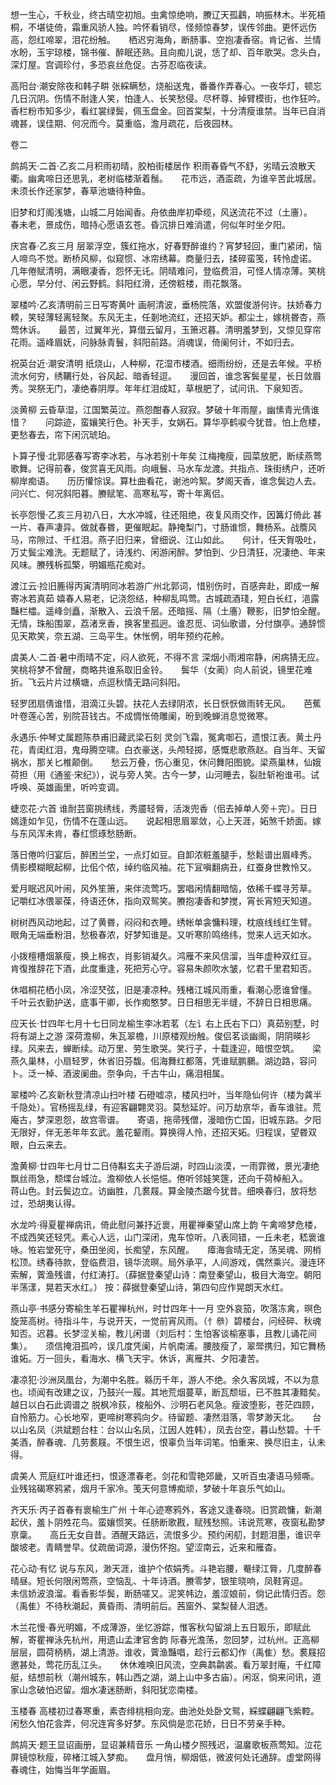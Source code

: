 <!-- { "loadSidebar": true } -->
想一生心，千秋业，终古晴空初旭。虫禽惊绝响，賸辽天孤鸖，响振林木。半死梧桐，不堪徒倚，霜重风骄人独。吟怀看销尽，怪频惊春梦，误传邻曲。更怀远伤高，怨红啼翠，泪花纷触。　　栖迟穷海角，断肠事、空抱凄香宿。肯记省、兰情水盼，玉宇琼楼，锦书催、醉眠还熟。且向痴儿说，恁了却、百年歌哭。念头白，深灯屋。宫调珍付，多恐哀丝危促。古芬忍临夜读。

高阳台·潮安除夜和韩子畊
张綵瞒愁，烧船送鬼，番番作弄春心。一夜华灯，顿忘几日沉阴。伤情不耐逢人笑，怕逢人、长笑愁侵。尽杯尊、掉臂模街，也作狂吟。　　香栏粉市知多少，看红裳绿鬓，佩玉盘金。回首棠梨，十分清瘦谁禁。当年已自消魂甚，误佳期、何况而今。莫重临，澹月疏花，后夜园林。

卷二

鹧鸪天·二首·乙亥二月积雨初晴，胶柏街楼居作
积雨春昏气不舒，劣晴云浪散天衢。幽禽啼日还思乳，老树临楼渐着鬚。　　花市远，酒盃疏，为谁辛苦此城居。未须长作还家梦，春草池塘待种鱼。

旧梦和灯阁浅塘，山城二月始闻香。舟依曲岸初牵缆，风送流花不过（土廧）。　　春未老，景成伤，暗持心愿语玄苍。昏沉排日难消遣，何似年时坐夕阳。

庆宫春·乙亥三月
层翠浮空，簇红拖水，好春野醉谁约？宵梦轻回，重门紧闭，恼人啼鸟不觉。断桥风柳，似窥惯、冰帘绣幕。商量归去，揉碎蛮笺，转怜虚诺。　　几年倦赋清明，满眼凄香，怨怀无讬。阴晴难问，登临费泪，可怪人情凉薄。笑桃心愿，早分付、闲云野鹤。斜阳红滑，还傍粧楼，雨花飘落。

翠楼吟·乙亥清明前三日写寄黄叶
画舸清波，垂杨院落，欢盟俊游何许。扶娇春力輭，笑轻薄轻离轻聚。东风无主，任剗地流红，还招天妒。都尘土，嫁桃昬杏，燕莺休诉。　　最苦，过翼年光，算借云留月，玉箫迟暮。清明羞梦到，又惊见穿帘花雨。遥峰眉妩，问脉脉青鬟，斜阳前路。消魂误，倚阑何计，不如归去。

祝英台近·潮安清明
纸烧山，人种柳，花湿市楼酒。细雨纷纷，还是去年候。平桥流水何穷，绣韉行处，谷风起、暗香轻逗。　　漫回首，谁念客鬓星星，长日敛眉秀。哭祭无门，凄绝春阴厚。年年红泪成缸，草根肥了，试问讯、下泉知否。

淡黄柳
云昏草湿，江国繁英泣。燕怨酣春人寂寂。梦破十年雨屋，幽愫青光倩谁惜？　　问踪迹，蛮孃笑行色。补天手，女娲石。算华亭鹤唳今犹昔。怕上危楼，更愁春去，帘下闲沉琥珀。

卜算子慢·北郭感春写寄李冰若，与冰若别十年矣
江梅掩瘦，园菜放肥，断续燕莺歌舞。记得前春，俊赏喜无风雨。向峨鬟、马水车龙渡。共指点、珠街绣户，还听柳岸痴语。　　历历懽悰误。算杜曲看花，谢池吟絮。梦阁天香，谁念鬓边人去。问兴亡、何况斜阳暮。賸赋笔、高寒私写，寄十年离侣。

长亭怨慢·乙亥三月初八日，大水冲城，往还阻绝，夜复风雨交作，因篝灯倚此
甚一片、春声凄异。做就春昬，更催眠起。静掩梨门，寸肠谁惯，舞杨系。战簷风马，帘隙过、千红泪。燕子旧归来，曾细说、江山如此。　　何计，任天胷吸吐，万丈鬓尘难洗。无题赋了，诗浅约、闲游闲醉。梦怕到、少日清狂，况淒绝、年来风味。賸残柝孤檠，明媚瓶花痴对。

渡江云·捡旧簏得丙寅清明同冰若游广州北郭词，惜别伤时，百感奔赴，即成一解寄冰若真茹
嬉春人易老，记浇怨结，种柳乱鸣莺。古城疏酒琖，短白长红，浥露豔栏櫺。遥峰剑矗，渐散入、云浪千层。还暗摇、隔（土廧）鞭影，旧梦怕全醒。　　无情，珠船围翠，荔渚烹香，换客里孤迥。谁忍觅、词仙歌谱，分付旗亭。通辞惯见天欺笑，奈五湖、三岛平生。休怅惘，明年预约花舲。

虞美人·二首·暑中雨晴不定，闷人欲死，不得不言
深烟小雨湘帘静，闲病猜无应。笑桃将梦不曾醒，商略共谁系取旧金铃。　　鬓华（女蔺）向人前说，镜里花难折。飞云片片过横塘，点逗秋情无路问斜阳。

轻罗团扇倩谁惜，泪滴江头碧。扶花人去绿阴浓，长日恹恹做雨转无风。　　芭蕉叶卷莲心苦，别院苔钱古。不成惆怅倚雕阑，昐到晚蝉消息觉微寒。

永遇乐·仲琴丈属题陈恭甫旧藏武梁石刻
灵剑飞霜，冤禽啣石，遗恨江表。黄土丹花，青闺红泪，鬼母腾空啸。白衣豪送，头颅轻掷，感慨悲歌燕赵。自当年、天留祸水，那关匕椎颠倒。　　愁云万叠，伤心重见，休问舞阳图貌。梁燕巢林，仙娥荷担（用《通鉴·宋纪》），说与旁人笑。古今一梦，山河睡去，裂肚斩袍谁弔。试呼唤、英雄画里，听吟变调。

蜨恋花·六首
谁耐芸窗挑绣线，秀靥轻脣，活泼兜香（佀去掉单人旁＋完）。日日嫣逢如乍见，伤情不在蓬山远。　　说起相思眉翠敛，心上天涯，妬煞千娇面。嫁与东风浑未肯，春红惯琢愁肠断。

落日倦吟归宴后，醉困兰坣，一点灯如豆。自卸浓粧羞腿手，愁鬆谱出眉峰秀。　　倩影模糊眠起柳，比佀个侬，绰约临风袖。花下冝嗔翻病丑，红蚕身世教怜又。

爱月眠迟风叶闹，风外笙箫，来伴流莺巧。罢唱闲情翻暗恼，依稀千蝶寻芳草。　　记嚼红冰偎翠葆，待语还休，指向双鸳笑。賸抱凄香和梦搅，宵长宵短天知道。

树树西风动地起，过了黄昬，闷闷和衣睡。绣帐单衾慵料理，枕痕线线红生臂。　　眼角无端垂粉泪，愁极春浓，好梦知谁是。又听寒阶鸣络纬，觉来人远天如水。

小拨檀槽烟篆瘦，换上棉衣，肖影销凝久。鸿雁不来风信溜，当年虚种双红豆。　　肯復推辞花下酒，此度重逢，死把芳心守。容易朱颜吹水皱，忆君千里君知否。

休唱桐花栖小凤，冷涩珡弦，旧是凄凉种。残楮江城风雨重，看潮心愿谁曾懂。　　千叶云衣勤护送，底事干卿，长作痴憨梦。日日相思无半缝，不辞日日相思痛。

应天长·廿四年七月十七日同龙榆生李冰若茗（左讠右上氏右下口）真茹别墅，时将有湖上之游
深荷澹柳，朱瓦翠檐，川原楼观纷触。俊侣茗谈幽阁，阴阴暎衫绿。风来去，蝉断续。动万里、劳生歌哭。笑行子，十载逢迎，暗恨空筑。　　梁燕久巢林，小扇轻罗，休省旧芬馥。佀海舞红都落，凭谁赋鹏鵩。湖边路，容问卜。泛一棹、酒波阑曲。奈争向，千古牛山，痛泪相属。

翠楼吟·乙亥新秋登清凉山扫叶楼
石磴嘘凉，楼风扫叶，当年隐仙何许（楼为龚半千隐处）。官杨摇乱绿，有迎客翩翾灵羽。莫愁延竚。问万劫亰华，香车谁驻。荒庵古，梦深恩怨，故宫零谱。　　寄语，拖帚残僧，漫暗伤亡国，旧城东路。夕阳无限好，伴无恙年年玄武。羞花颦雨。算换得人怜，还招天妬。归程误，望昬双眼，白云来去。

澹黄柳·廿四年七月廿二日侍斠玄夫子游后湖，时四山淡漠，一雨霏微，景光凄绝
飘丝雨急，颓堞台城泣。澹柳依人长悒悒。倦听邻娃笑篴，还向千荷棹船入。　　蒋山色。封云鬓边立。访幽胜，几裠屐。算金陵杰踞今犹昔。细唤春归，放将愁过，恐胡夷认得。

水龙吟·得夏瞿禅病讯，倚此慰问兼抒近褱，用瞿禅秦望山席上韵
午禽啼梦危楼，不成西笑还轻凭。素心人远，山门深闭，鬼车惊听。八表同错，一丘未老，嵇褱谁咏。恠岩堂死守，桑田坐阅，长痴望，东风醒。　　瘴海侌晴无定，荡吴魂、网梢松顶。绣春待款，登临费泪，镜华流暝。局外承平，人间游戏，偶然乘兴。漫连环索解，薲渔残谱，付红涛打。（薛据登秦望山诗：南登秦望山，极目大海空。朝阳半荡漾，晃若天水红。）
按：薛据登秦望山诗，第四句应作晃朗天水红。

燕山亭·书感分寄榆生羊石瞿禅杭州，时廿四年十一月
空外哀笳，吹落冻禽，暝色旋笼高树。待指斗牛，与说开天，一觉前宵风雨。（忄叅）碧楼台，问经碎、秋魂知否。迟暮。长梦涩关榆，教儿闲谱（刘后村：生怕客谈榆塞事，且教儿诵花间集）。　　须信掩泪孤吟，误几度凭阑，片帆南浦。腰肢瘦了，翠斝携归，知它舞杨谁妬。万一回头，看海水、横飞天宇。休诉，离雁共、夕阳凄苦。

凄凉犯·沙洲凤凰台，为潮中名胜。緜历千年，游人不绝。余久客凤城，不以为意也。顷闻有改建之议，乃鼓兴一履。其地荒烟蔓草，断瓦颓垣，已不胜其凄黯矣。越日以白石此调谱之
脱枫冷荻，梭船外、沙明石老风急。瘦波堕影，苍茫四顾，自怜筋力。心长地窄，更啼树寒鸦向夕。待留题、凄然泪落，零梦渺天北。　　台以山名凤（洪斌题台柱：台以山名凤，江因人姓韩），凤去台空，暮山愁碧。十千美酒，醉春魂、几劳裠屐。不恨生迟，恨辜负当年词笔。怕重来、换尽旧主，认未得。

虞美人
荒庭红叶谁还扫，恨逐漂春老。剑花和雪艳郊畿，又听百虫凄语马频嘶。　　业残铭碣寒鸦紧，烟月千家冷。笺天何意博痴顽，梦破十年哀乐气如山。

齐天乐·丙子首春有褱榆生广州
十年心迹寒鸦外，客途又逢春晓。旧赏疏慵，新潮起伏，羞卜阴夝花鸟。蛮孃惯笑。任肠断歌戡，赋残愁照。讳说荒寒，夜窗私勘梦亰稾。　　高丘无女自昔。酒醒天路远，流恨多少。预约闲舠，封题泪墨，谁识辛酸坡老。青睛誉早。仗疏凿词源，漫伤怀抱。望涩南云，近来和雁杳。

花心动·有忆
说与东风，渺天涯，谁护个侬娟秀。斗艳岩腰，罨绿江脣，几度醉春晴昼。短长何限闲莺燕，空恼乱、十年诗酒。賸零梦，银笙晓响，凤鞋宵逗。　　未信娇波浪溜。看香影华鬓，断肠嗟又。泥笑帏边，羞涩娘前，倘记此情归否。怨（禹隹）不待秋潮起，黄昏雨、清明前后。茜窗外、棠梨替人泪透。

木兰花慢·春光明媚，不成薄游，坐忆游踪，惟客秋勾留湖上五日冣乐，即赋此解，寄瞿禅泳先杭州，用遗山孟津官舍韵
际春光澹荡，忽回梦，过杭州。正高柳层层，圆荷柄柄，湖上清游。谁收，薲渔豔唱，趁行云都幻作（禹隹）愁。裠屐招邀甚处，莺花历乱江头。　　休休难唤旧风流，空典鹔鹴裘。看万翠封庵，千红障艇，结想前秋（潮州城东，韩山西之湖，湖上山中多古庙）。闲沤，倘来问讯，道家山念破怕迟留。烟水凄迷肠断，斜阳犹恋南楼。

玉楼春
高楼初过春寒重，素杏绯桃相向宠。曲池处处卧文鸳，綵蝶翩翩飞紫鞚。　　闲愁久怕花侌弄，何况连宵多好梦。东风倘是恋花娇，日日不劳亲手种。

鹧鸪天·题王显诏画册，显诏兼精音乐
一角山楼夕照残迟，温黁歌板燕莺知。泣花屏镜惊秋瘦，碎楮江城入梦痴。　　盘月悄，柳烟低，微波何处讬通辞。虚堂网得春魂住，始悔当年学画眉。


